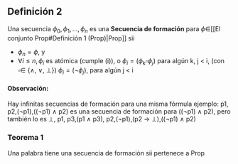 ## Definición 2
Una secuencia $\phi_0, \phi_1, ..., \phi_n$ es una **Secuencia de formación** para $\phi \in$[[El conjunto Prop#Definición 1 (Prop)|Prop]] sii
- $\phi_n = \phi$, y
- $\forall i \le n, \phi_i\ \text{es atómica (cumple (i)), o}$
	$\phi_i = (\phi_k \square \phi_j)$ para algún k, j < i, (con $\square \in$ {∧, ∨, ⊥})
	$\phi_i = (\lnot \phi_j),$ para algún j < i

#### Observación:
Hay infinitas secuencias de formación para una misma fórmula
ejemplo:
p1, p2,(¬p1),((¬p1) ∧ p2) es una secuencia de formación para ((¬p1) ∧ p2), pero también lo es ⊥, p1, p3,(p1 ∧ p3), p2,(¬p1),(p2 → ⊥),((¬p1) ∧ p2)

### Teorema 1
Una palabra tiene una secuencia de formación sii pertenece a Prop